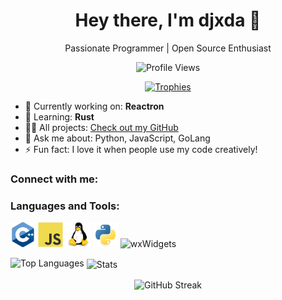 
<h1 align="center">Hey there, I'm djxda 👋</h1>
<p align="center">Passionate Programmer | Open Source Enthusiast</p>

<p align="center"><img src="https://komarev.com/ghpvc/?username=djxda&label=Profile%20views&color=blueviolet&style=flat-square" alt="Profile Views"></p>

<p align="center">
  <a href="https://github.com/djxda">
    <img src="https://github-profile-trophy.vercel.app/?username=djxda&theme=nord&margin-w=15&margin-h=15&column=7" alt="Trophies">
  </a>
</p>

- 🔭 Currently working on: **Reactron**
- 🌱 Learning: **Rust**
- 👨‍💻 All projects: [Check out my GitHub](https://github.com/djxda)
- 💬 Ask me about: Python, JavaScript, GoLang
- ⚡ Fun fact: I love it when people use my code creatively!

<h3 align="left">Connect with me:</h3>
<p align="left">
  <!-- Your social media icons/links can go here -->
</p>

<h3 align="left">Languages and Tools:</h3>
<p align="left">
  <img src="https://raw.githubusercontent.com/devicons/devicon/master/icons/cplusplus/cplusplus-original.svg" alt="C++" width="40" height="40"/>
  <img src="https://raw.githubusercontent.com/devicons/devicon/master/icons/javascript/javascript-original.svg" alt="JavaScript" width="40" height="40"/>
  <img src="https://raw.githubusercontent.com/devicons/devicon/master/icons/linux/linux-original.svg" alt="Linux" width="40" height="40"/>
  <img src="https://raw.githubusercontent.com/devicons/devicon/master/icons/python/python-original.svg" alt="Python" width="40" height="40"/>
  <img src="https://upload.wikimedia.org/wikipedia/commons/b/bb/WxWidgets.svg" alt="wxWidgets" width="40" height="40"/>
</p>

<p align="center">
  <img align="left" src="https://github-readme-stats.vercel.app/api/top-langs?username=djxda&show_icons=true&theme=react&locale=en&layout=compact" alt="Top Languages">
</p>

<p>&nbsp;<img align="center" src="https://github-readme-stats.vercel.app/api?username=djxda&show_icons=true&theme=chartreuse-dark&locale=en" alt="Stats"></p>

<p align="center">
  <img align="center" src="https://github-readme-streak-stats.herokuapp.com/?user=djxda&theme=react" alt="GitHub Streak">
</p>
